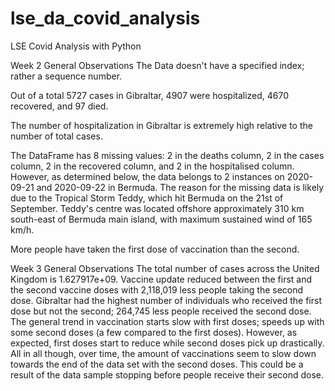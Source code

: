 # lse_da_covid_analysis
LSE Covid Analysis with Python


Week 2
General Observations
The Data doesn't have a specified index; rather a sequence number.

Out of a total 5727 cases in Gibraltar, 4907 were hospitalized, 4670 recovered, and 97 died.

The number of hospitalization in Gibraltar is extremely high relative to the number of total cases.

The DataFrame has 8 missing values: 2 in the deaths column, 2 in the cases column, 2 in the recovered column, and 2 in the hospitalised column. However, as determined below, the data belongs to 2 instances on 2020-09-21 and 2020-09-22 in Bermuda. The reason for the missing data is likely due to the Tropical Storm Teddy, which hit Bermuda on the 21st of September. Teddy's centre was located offshore approximately 310 km south-east of Bermuda main island, with maximum sustained wind of 165 km/h.

More people have taken the first dose of vaccination than the second.

Week 3 
General Observations
The total number of cases across the United Kingdom is 1.627917e+09.
Vaccine update reduced between the first and the second vaccine doses with 2,118,019 less people taking the second dose.
Gibraltar had the highest number of individuals who received the first dose but not the second; 264,745 less people received the second dose.
The general trend in vaccination starts slow with first doses; speeds up with some second doses (a few compared to the first doses). However, as expected, first doses start to reduce while second doses pick up drastically.
All in all though, over time, the amount of vaccinations seem to slow down towards the end of the data set with the second doses. This could be a result of the data sample stopping before people receive their second dose.
